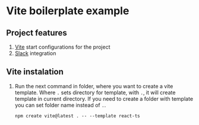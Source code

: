 # Vite boilerplate example

## Project features
1. [Vite](https://vitejs.dev/guide/) start configurations for the project
2. [Slack](https://slack.github.com/) integration

## Vite instalation
1. Run the next command in folder, where you want to create a vite template. Where `.` sets directory for template, with `.`, it will create template in current directory. If you need to create a folder with template you can set folder name instead of `.`.
    ```
    npm create vite@latest . -- --template react-ts
    ```
